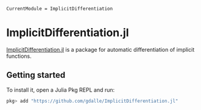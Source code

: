 ```@meta
CurrentModule = ImplicitDifferentiation
```

# ImplicitDifferentiation.jl

[ImplicitDifferentiation.jl](https://github.com/gdalle/ImplicitDifferentiation.jl) is a package for automatic differentiation of implicit functions.

## Getting started

To install it, open a Julia Pkg REPL and run:
```julia
pkg> add "https://github.com/gdalle/ImplicitDifferentiation.jl"
```